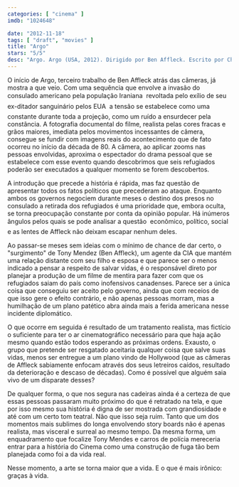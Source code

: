 ```yaml
---
categories: [ "cinema" ]
imdb: "1024648"

date: "2012-11-18"
tags: [ "draft", "movies" ]
title: "Argo"
stars: "5/5"
desc: "Argo. Argo (USA, 2012). Dirigido por Ben Affleck. Escrito por Chris Terrio, Tony Mendez, Joshuah Bearman. Com Ben Affleck, Bryan Cranston, Alan Arkin, John Goodman, Victor Garber, Tate Donovan, Clea DuVall, Scoot McNairy, Rory Cochrane."
---
```

O início de Argo, terceiro trabalho de Ben Affleck atrás das câmeras, já mostra a que veio. Com uma sequência que envolve a invasão do consulado americano pela população Iraniana  revoltada pelo exílio de seu ex-ditador sanguinário pelos EUA  a tensão se estabelece como uma constante durante toda a projeção, como um ruído a ensurdecer pela constância. A fotografia documental do filme, realista pelas cores fracas e grãos maiores, imediata pelos movimentos incessantes de câmera, consegue se fundir com imagens reais do acontecimento que de fato ocorreu no início da década de 80. A câmera, ao aplicar zooms nas pessoas envolvidas, aproxima o espectador do drama pessoal que se estabelece com esse evento quando descobrimos que seis refugiados poderão ser executados a qualquer momento se forem descobertos.

A introdução que precede a história é rápida, mas faz questão de apresentar todos os fatos políticos que precederam ao ataque. Enquanto ambos os governos negociem durante meses o destino dos presos no consulado a retirada dos refugiados é uma prioridade que, embora oculta, se torna preocupação constante por conta da opinião popular. Há inúmeros ângulos pelos quais se pode analisar a questão  econômico, político, social  e as lentes de Affleck não deixam escapar nenhum deles.

Ao passar-se meses sem ideias com o mínimo de chance de dar certo, o "surgimento" de Tony Mendez (Ben Affleck), um agente da CIA que mantém uma relação distante com seu filho e esposa e que parece ser o menos indicado a pensar a respeito de salvar vidas, é o responsável direto por planejar a produção de um filme de mentira para fazer com que os refugiados saiam do país como inofensivos canadenses. Parece ser a única coisa que conseguiu ser aceito pelo governo, ainda que com receios de que isso gere o efeito contrário, e não apenas pessoas morram, mas a humilhação de um plano patético abra ainda mais a ferida americana nesse incidente diplomático.

O que ocorre em seguida é resultado de um tratamento realista, mas fictício o suficiente para ter o ar cinematográfico necessário para que haja ação mesmo quando estão todos esperando as próximas ordens. Exausto, o grupo que pretende ser resgatado aceitaria qualquer coisa que salve suas vidas, menos ser entregue a um plano vindo de Hollywood (que as câmeras de Affleck sabiamente enfocam através dos seus letreiros caídos, resultado da deterioração e descaso de décadas). Como é possível que alguém saia vivo de um disparate desses?

De qualquer forma, o que nos segura nas cadeiras ainda é a certeza de que essas pessoas passaram muito próximo do que é retratado na tela, e que por isso mesmo sua história é digna de ser mostrada com grandiosidade e até com um certo tom teatral. Não que isso seja ruim. Tanto que um dos momentos mais sublimes do longa envolvendo story boards não é apenas realista, mas visceral e surreal ao mesmo tempo. Da mesma forma, um enquadramento que focalize Tony Mendes e carros de polícia mereceria entrar para a história do Cinema como uma construção de fuga tão bem planejada como foi a da vida real.

Nesse momento, a arte se torna maior que a vida. E o que é mais irônico: graças à vida.

